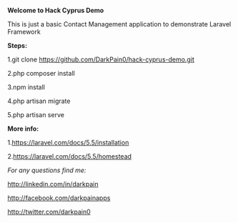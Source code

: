 **Welcome to Hack Cyprus Demo**

This is just a basic Contact Management application to demonstrate Laravel Framework


**Steps:**

1.git clone https://github.com/DarkPain0/hack-cyprus-demo.git

2.php composer install

3.npm install

4.php artisan migrate

5.php artisan serve

**More info:**

1.https://laravel.com/docs/5.5/installation

2.https://laravel.com/docs/5.5/homestead

_For any questions find me:_

http://linkedin.com/in/darkpain

http://facebook.com/darkpainapps

http://twitter.com/darkpain0
